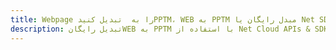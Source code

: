 ---title: Webpage را به  تبدیل کنیدPPTM، WEB به PPTM مبدل رایگان یا Net SDKdescription: تبدیل رایگانWEB به PPTM با استفاده از Net Cloud APIs & SDK همچنین اسناد PDF را در Cloud ایجاد، ویرایش و رندر کنید.---